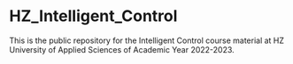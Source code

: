 # HZ_Intelligent_Control
This is the public repository for the Intelligent Control course material at HZ University of Applied Sciences of Academic Year 2022-2023.


